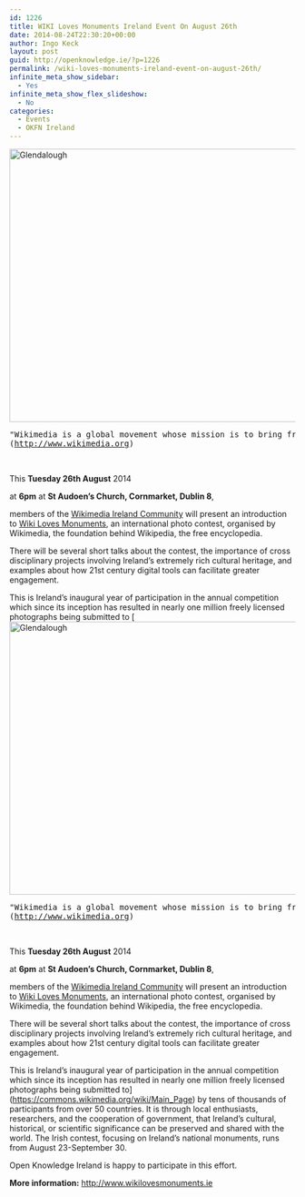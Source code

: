 ```yaml
---
id: 1226
title: WIKI Loves Monuments Ireland Event On August 26th
date: 2014-08-24T22:30:20+00:00
author: Ingo Keck
layout: post
guid: http://openknowledge.ie/?p=1226
permalink: /wiki-loves-monuments-ireland-event-on-august-26th/
infinite_meta_show_sidebar:
  - Yes
infinite_meta_show_flex_slideshow:
  - No
categories:
  - Events
  - OKFN Ireland
---
```

[<img class="alignnone size-large wp-image-1230" src="http://openknowledge.ie/wp-content/uploads/2014/08/gdl-1024x566.jpg" alt="Glendalough" width="870" height="480" srcset="https://openknowledge.ie/wp-content/uploads/2014/08/gdl-1024x566.jpg 1024w, https://openknowledge.ie/wp-content/uploads/2014/08/gdl-300x165.jpg 300w, https://openknowledge.ie/wp-content/uploads/2014/08/gdl.jpg 1390w" sizes="(max-width: 870px) 100vw, 870px" />](http://openknowledge.ie/wp-content/uploads/2014/08/gdl.jpg)

<pre>"Wikimedia is a global movement whose mission is to bring free educational content to the world."
(<a href="http://www.wikimedia.org">http://www.wikimedia.org</a>)
</pre>

&nbsp;

This **Tuesday 26th August** 2014
  
at **6pm** at **St Audoen&#8217;s Church, Cornmarket, Dublin 8**,

members of the [Wikimedia Ireland Community](http://www.wikilovesmonuments.ie/about/wikimedia-ireland-community/) will present an introduction to [Wiki Loves Monuments](http://www.wikilovesmonuments.ie), an international photo contest, organised by Wikimedia, the foundation behind Wikipedia, the free encyclopedia.

There will be several short talks about the contest, the importance of cross disciplinary projects involving Ireland’s extremely rich cultural heritage, and examples about how 21st century digital tools can facilitate greater engagement.

This is Ireland’s inaugural year of participation in the annual competition which since its inception has resulted in nearly one million freely licensed photographs being submitted to [[<img class="alignnone size-large wp-image-1230" src="http://openknowledge.ie/wp-content/uploads/2014/08/gdl-1024x566.jpg" alt="Glendalough" width="870" height="480" srcset="https://openknowledge.ie/wp-content/uploads/2014/08/gdl-1024x566.jpg 1024w, https://openknowledge.ie/wp-content/uploads/2014/08/gdl-300x165.jpg 300w, https://openknowledge.ie/wp-content/uploads/2014/08/gdl.jpg 1390w" sizes="(max-width: 870px) 100vw, 870px" />](http://openknowledge.ie/wp-content/uploads/2014/08/gdl.jpg)

<pre>"Wikimedia is a global movement whose mission is to bring free educational content to the world."
(<a href="http://www.wikimedia.org">http://www.wikimedia.org</a>)
</pre>

&nbsp;

This **Tuesday 26th August** 2014
  
at **6pm** at **St Audoen&#8217;s Church, Cornmarket, Dublin 8**,

members of the [Wikimedia Ireland Community](http://www.wikilovesmonuments.ie/about/wikimedia-ireland-community/) will present an introduction to [Wiki Loves Monuments](http://www.wikilovesmonuments.ie), an international photo contest, organised by Wikimedia, the foundation behind Wikipedia, the free encyclopedia.

There will be several short talks about the contest, the importance of cross disciplinary projects involving Ireland’s extremely rich cultural heritage, and examples about how 21st century digital tools can facilitate greater engagement.

This is Ireland’s inaugural year of participation in the annual competition which since its inception has resulted in nearly one million freely licensed photographs being submitted to](https://commons.wikimedia.org/wiki/Main_Page) by tens of thousands of participants from over 50 countries. It is through local enthusiasts, researchers, and the cooperation of government, that Ireland’s cultural, historical, or scientific significance can be preserved and shared with the world. The Irish contest, focusing on Ireland’s national monuments, runs from August 23-September 30.

Open Knowledge Ireland is happy to participate in this effort.

**More information:** <http://www.wikilovesmonuments.ie>